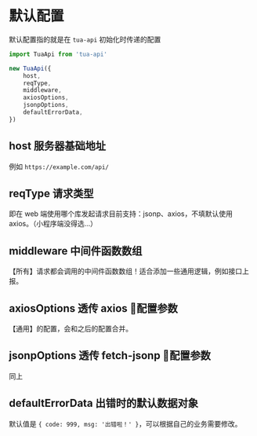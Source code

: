 # 默认配置
默认配置指的就是在 `tua-api` 初始化时传递的配置

```js
import TuaApi from 'tua-api'

new TuaApi({
    host,
    reqType,
    middleware,
    axiosOptions,
    jsonpOptions,
    defaultErrorData,
})
```

## host 服务器基础地址
例如 `https://example.com/api/`

## reqType 请求类型
即在 web 端使用哪个库发起请求目前支持：jsonp、axios，不填默认使用 axios。（小程序端没得选...）

## middleware 中间件函数数组
【所有】请求都会调用的中间件函数数组！适合添加一些通用逻辑，例如接口上报。

## axiosOptions 透传 axios 配置参数
【通用】的配置，会和之后的配置合并。

## jsonpOptions 透传 fetch-jsonp 配置参数
同上

## defaultErrorData 出错时的默认数据对象
默认值是 `{ code: 999, msg: '出错啦！' }`，可以根据自己的业务需要修改。
